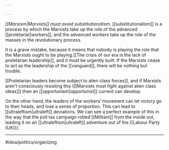 ```yaml
---

---
```

*[[Marxism|Marxists]] must avoid substitutionalism.* [[substitutionalism]] is a process by which the Marxists take up the role of the advanced [[proletariat|workers]], and the advanced workers take up the role of the masses in the revolutionary process. 

It is a grave mistake, because it means that nobody is playing the role that the Marxists ought to be playing.[[The crisis of our era is the lack of proletarian leadership]], and it must be urgently built. If the Marxists cease to act as the leadership of the [[vanguard]], there will be nothing but trouble. 

[[Proletarian leaders become subject to alien class forces]], and if Marxists aren't consciously resisting this ([[Marxists must fight against alien class ideas]]) then an [[opportunism|opportunist]] current can develop. 

On the other hand, the leaders of the workers' movement can let victory go to their heads, and lose a sense of proportion. This can lead to [[ultraleftism|ultraleft]] deviations. We can see a perfect example of this in the way that the poll tax campaign rotted [[Militant]] from the inside out, leading it on an [[ultraleftism|ultraleft]] adventure out of the [[Labour Party (UK)]]. 

---
#idea/politics/organizing 